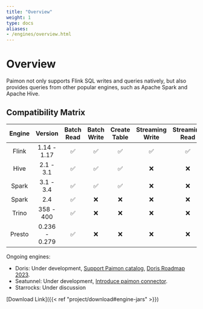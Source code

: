 ```yaml
---
title: "Overview"
weight: 1
type: docs
aliases:
- /engines/overview.html
---
```

<!--
Licensed to the Apache Software Foundation (ASF) under one
or more contributor license agreements.  See the NOTICE file
distributed with this work for additional information
regarding copyright ownership.  The ASF licenses this file
to you under the Apache License, Version 2.0 (the
"License"); you may not use this file except in compliance
with the License.  You may obtain a copy of the License at

  http://www.apache.org/licenses/LICENSE-2.0

Unless required by applicable law or agreed to in writing,
software distributed under the License is distributed on an
"AS IS" BASIS, WITHOUT WARRANTIES OR CONDITIONS OF ANY
KIND, either express or implied.  See the License for the
specific language governing permissions and limitations
under the License.
-->

# Overview

Paimon not only supports Flink SQL writes and queries natively,
but also provides queries from other popular engines, such as
Apache Spark and Apache Hive.

## Compatibility Matrix

| Engine    | Version       | Batch Read | Batch Write | Create Table | Streaming Write | Streaming Read | Batch Overwrite |
|:---------:|:-------------:|:----------:|:-----------:|:------------:|:---------------:|:--------------:|:---------------:|
| Flink     | 1.14 - 1.17   |   ✅       |   ✅         |   ✅         |   ✅            |   ✅            |   ✅            |
| Hive      | 2.1 - 3.1     |   ✅       |   ✅         |   ✅         |   ❌            |   ❌            |   ❌            |
| Spark     | 3.1 - 3.4     |   ✅       |   ✅         |   ✅         |   ❌            |   ❌            |   ❌            |
| Spark     | 2.4           |   ✅       |   ❌         |   ❌         |   ❌            |   ❌            |   ❌            |
| Trino     | 358 - 400     |   ✅       |   ❌         |   ❌         |   ❌            |   ❌            |   ❌            |
| Presto    | 0.236 - 0.279 |   ✅       |   ❌         |   ❌         |   ❌            |   ❌            |   ❌            |

Ongoing engines:
- Doris: Under development, [Support Paimon catalog](https://github.com/apache/doris/issues/18433), [Doris Roadmap 2023](https://github.com/apache/doris/issues/16392).
- Seatunnel: Under development, [Introduce paimon connector](https://github.com/apache/incubator-seatunnel/pull/4178).
- Starrocks: Under discussion

[Download Link]({{< ref "project/download#engine-jars" >}})